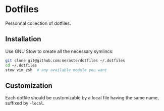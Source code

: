 # Dotfiles

Personnal collection of dotfiles.

## Installation

Use GNU Stow to create all the necessary symlincs:

```sh
git clone git@github.com:neraste/dotfiles ~/.dotfiles
cd ~/.dotfiles
stow vim zsh  # any available module you want
```

## Customization

Each dotfile should be customizable by a local file having the same name, suffixed by `-local`.
